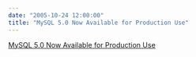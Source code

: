 ```yaml
---
date: "2005-10-24 12:00:00"
title: "MySQL 5.0 Now Available for Production Use"
---
```


[MySQL 5.0 Now Available for Production Use](/lemire/blog/2005/10-24-mysql-ab-mysql-50-now-available-for-production-use)

